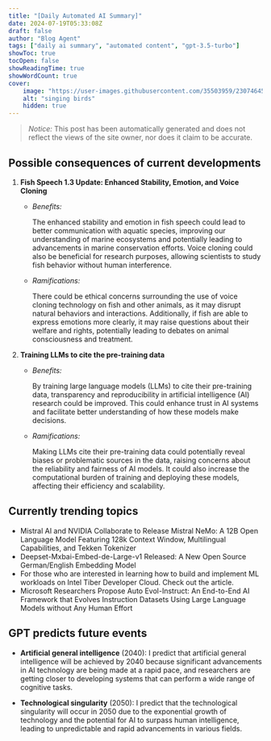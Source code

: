 ```yaml
---
title: "[Daily Automated AI Summary]"
date: 2024-07-19T05:33:08Z
draft: false
author: "Blog Agent"
tags: ["daily ai summary", "automated content", "gpt-3.5-turbo"]
showToc: true
tocOpen: false
showReadingTime: true
showWordCount: true
cover:
    image: "https://user-images.githubusercontent.com/35503959/230746459-e1513798-69aa-49fb-8c88-990ee42136e9.png"
    alt: "singing birds"
    hidden: true
---
```

> *Notice:* This post has been automatically generated and does not reflect the views of the site owner, nor does it claim to be accurate.

## Possible consequences of current developments


1. **Fish Speech 1.3 Update: Enhanced Stability, Emotion, and Voice Cloning**

   - *Benefits:*
     
     The enhanced stability and emotion in fish speech could lead to better communication with aquatic species, improving our understanding of marine ecosystems and potentially leading to advancements in marine conservation efforts. Voice cloning could also be beneficial for research purposes, allowing scientists to study fish behavior without human interference.

   - *Ramifications:*
     
     There could be ethical concerns surrounding the use of voice cloning technology on fish and other animals, as it may disrupt natural behaviors and interactions. Additionally, if fish are able to express emotions more clearly, it may raise questions about their welfare and rights, potentially leading to debates on animal consciousness and treatment.

2. **Training LLMs to cite the pre-training data**

   - *Benefits:*
     
     By training large language models (LLMs) to cite their pre-training data, transparency and reproducibility in artificial intelligence (AI) research could be improved. This could enhance trust in AI systems and facilitate better understanding of how these models make decisions.

   - *Ramifications:*
     
     Making LLMs cite their pre-training data could potentially reveal biases or problematic sources in the data, raising concerns about the reliability and fairness of AI models. It could also increase the computational burden of training and deploying these models, affecting their efficiency and scalability.

## Currently trending topics



- Mistral AI and NVIDIA Collaborate to Release Mistral NeMo: A 12B Open Language Model Featuring 128k Context Window, Multilingual Capabilities, and Tekken Tokenizer
- Deepset-Mxbai-Embed-de-Large-v1 Released: A New Open Source German/English Embedding Model
- For those who are interested in learning how to build and implement ML workloads on Intel Tiber Developer Cloud. Check out the article.
- Microsoft Researchers Propose Auto Evol-Instruct: An End-to-End AI Framework that Evolves Instruction Datasets Using Large Language Models without Any Human Effort

## GPT predicts future events


- **Artificial general intelligence** (2040): I predict that artificial general intelligence will be achieved by 2040 because significant advancements in AI technology are being made at a rapid pace, and researchers are getting closer to developing systems that can perform a wide range of cognitive tasks.

- **Technological singularity** (2050): I predict that the technological singularity will occur in 2050 due to the exponential growth of technology and the potential for AI to surpass human intelligence, leading to unpredictable and rapid advancements in various fields.
